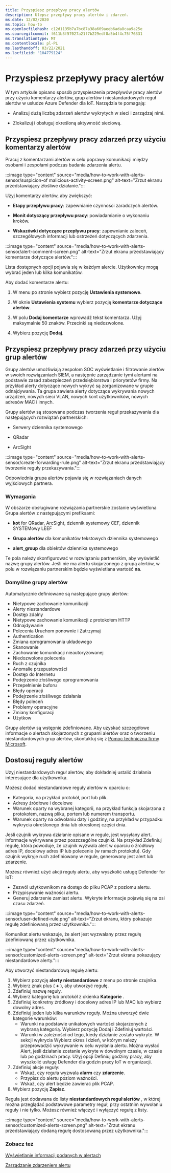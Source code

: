 ```yaml
---
title: Przyspiesz przepływy pracy alertów
description: Ulepsz przepływy pracy alertów i zdarzeń.
ms.date: 12/02/2020
ms.topic: how-to
ms.openlocfilehash: c12d1135b7a7bc87a38a609aeeb6ada8caa9a25e
ms.sourcegitcommit: f611b3f57027a21f7b229edf8a5b4f4c75f76331
ms.translationtype: MT
ms.contentlocale: pl-PL
ms.lasthandoff: 03/22/2021
ms.locfileid: "104779124"
---
```

# <a name="accelerate-alert-workflows"></a>Przyspiesz przepływy pracy alertów

W tym artykule opisano sposób przyspieszenia przepływów pracy alertów przy użyciu komentarzy alertów, grup alertów i niestandardowych reguł alertów w usłudze Azure Defender dla IoT.  Narzędzia te pomagają:

- Analizuj dużą liczbę zdarzeń alertów wykrytych w sieci i zarządzaj nimi.

- Zlokalizuj i obsługuj określoną aktywność sieciową.

## <a name="accelerate-incident-workflows-by-using-alert-comments"></a>Przyspiesz przepływy pracy zdarzeń przy użyciu komentarzy alertów

Pracuj z komentarzami alertów w celu poprawy komunikacji między osobami i zespołami podczas badania zdarzenia alertu.

:::image type="content" source="media/how-to-work-with-alerts-sensor/suspicion-of malicious-activity-screen.png" alt-text="Zrzut ekranu przedstawiający złośliwe działanie.":::

Użyj komentarzy alertów, aby zwiększyć:

- **Etapy przepływu pracy**: zapewnianie czynności zaradczych alertów.

- **Monit dotyczący przepływu pracy**: powiadamianie o wykonaniu kroków.

- **Wskazówki dotyczące przepływu pracy**: zapewnianie zaleceń, szczegółowych informacji lub ostrzeżeń dotyczących zdarzenia.

:::image type="content" source="media/how-to-work-with-alerts-sensor/alert-comment-screen.png" alt-text="Zrzut ekranu przedstawiający komentarze dotyczące alertów.":::

Lista dostępnych opcji pojawia się w każdym alercie. Użytkownicy mogą wybrać jeden lub kilka komunikatów.

Aby dodać komentarze alertu:

1. W menu po stronie wybierz pozycję **Ustawienia systemowe**.

2. W oknie **Ustawienia systemu** wybierz pozycję **komentarze dotyczące alertów**.

3. W polu **Dodaj komentarze** wprowadź tekst komentarza. Użyj maksymalnie 50 znaków. Przecinki są niedozwolone.

4. Wybierz pozycję **Dodaj**.

## <a name="accelerate-incident-workflows-by-using-alert-groups"></a>Przyspiesz przepływy pracy zdarzeń przy użyciu grup alertów

Grupy alertów umożliwiają zespołom SOC wyświetlanie i filtrowanie alertów w swoich rozwiązaniach SIEM, a następnie zarządzanie tymi alertami na podstawie zasad zabezpieczeń przedsiębiorstwa i priorytetów firmy. Na przykład alerty dotyczące nowych wykryć są zorganizowane w grupie odnajdywania. Ta grupa zawiera alerty dotyczące wykrywania nowych urządzeń, nowych sieci VLAN, nowych kont użytkowników, nowych adresów MAC i innych.

Grupy alertów są stosowane podczas tworzenia reguł przekazywania dla następujących rozwiązań partnerskich:

  - Serwery dziennika systemowego

  - QRadar

  - ArcSight

:::image type="content" source="media/how-to-work-with-alerts-sensor/create-forwarding-rule.png" alt-text="Zrzut ekranu przedstawiający tworzenie reguły przekazywania.":::

Odpowiednia grupa alertów pojawia się w rozwiązaniach danych wyjściowych partnera. 

### <a name="requirements"></a>Wymagania

W obszarze obsługiwane rozwiązania partnerskie zostanie wyświetlona Grupa alertów z następującymi prefiksami:

- **kot** for QRadar, ArcSight, dziennik systemowy CEF, dziennik SYSTEMowy LEEF

- **Grupa alertów** dla komunikatów tekstowych dziennika systemowego

- **alert_group** dla obiektów dziennika systemowego

Te pola należy skonfigurować w rozwiązaniu partnerskim, aby wyświetlić nazwę grupy alertów. Jeśli nie ma alertu skojarzonego z grupą alertów, w polu w rozwiązaniu partnerskim będzie wyświetlana wartość **na**.

### <a name="default-alert-groups"></a>Domyślne grupy alertów

Automatycznie definiowane są następujące grupy alertów:

- Nietypowe zachowanie komunikacji
- Alerty niestandardowe
- Dostęp zdalny
- Nietypowe zachowanie komunikacji z protokołem HTTP
- Odnajdywanie
- Polecenia Uruchom ponownie i Zatrzymaj
- Authentication
- Zmiana oprogramowania układowego
- Skanowanie
- Zachowanie komunikacji nieautoryzowanej
- Niedozwolone polecenia
- Ruch z czujnika
- Anomalie przepustowości
- Dostęp do Internetu
- Podejrzenie złośliwego oprogramowania
- Przepełnienie buforu 
- Błędy operacji
- Podejrzenie złośliwego działania
- Błędy poleceń
- Problemy operacyjne
- Zmiany konfiguracji
- Użytkow

Grupy alertów są wstępnie zdefiniowane. Aby uzyskać szczegółowe informacje o alertach skojarzonych z grupami alertów oraz o tworzeniu niestandardowych grup alertów, skontaktuj się z [Pomoc techniczna firmy Microsoft](https://support.microsoft.com/supportforbusiness/productselection?sapId=82c8f35-1b8e-f274-ec11-c6efdd6dd099).

## <a name="customize-alert-rules"></a>Dostosuj reguły alertów

Użyj niestandardowych reguł alertów, aby dokładniej ustalić działania interesujące dla użytkownika. 

Możesz dodać niestandardowe reguły alertów w oparciu o:

- Kategoria, na przykład protokół, port lub plik.
- Adresy źródłowe i docelowe
- Warunek oparty na wybranej kategorii, na przykład funkcja skojarzona z protokołem, nazwą pliku, portem lub numerem transportu.
- Warunek oparty na odwołaniu daty i godziny, na przykład w przypadku wykrycia określonego dnia lub określonej części dnia.

Jeśli czujnik wykrywa działanie opisane w regule, jest wysyłany alert.
informacje wykrywane przez poszczególne czujniki. Na przykład Zdefiniuj regułę, która powoduje, że czujnik wyzwala alert w oparciu o źródłowy adres IP, docelowy adres IP lub polecenie (w ramach protokołu). Gdy czujnik wykryje ruch zdefiniowany w regule, generowany jest alert lub zdarzenie.

Możesz również użyć akcji reguły alertu, aby wyszkolić usługę Defender for IoT:

- Zezwól użytkownikom na dostęp do pliku PCAP z poziomu alertu.
- Przypisywanie ważności alertu.
- Generuj zdarzenie zamiast alertu. Wykryte informacje pojawią się na osi czasu zdarzeń.

:::image type="content" source="media/how-to-work-with-alerts-sensor/user-defined-rule.png" alt-text="Zrzut ekranu, który pokazuje regułę zdefiniowaną przez użytkownika.":::

Komunikat alertu wskazuje, że alert jest wyzwalany przez regułę zdefiniowaną przez użytkownika.

:::image type="content" source="media/how-to-work-with-alerts-sensor/customized-alerts-screen.png" alt-text="Zrzut ekranu pokazujący niestandardowe alerty.":::

Aby utworzyć niestandardową regułę alertu:

1. Wybierz pozycję **alerty niestandardowe** z menu po stronie czujnika.
1. Wybierz znak plus ( **+** ), aby utworzyć regułę.
1. Zdefiniuj nazwę reguły.
1. Wybierz kategorię lub protokół z okienka **Kategorie** .
1. Zdefiniuj konkretny źródłowy i docelowy adres IP lub MAC lub wybierz dowolny adres.
1. Zdefiniuj jeden lub kilka warunków reguły. Można utworzyć dwie kategorie warunków:
    - Warunki na podstawie unikatowych wartości skojarzonych z wybraną kategorią. Wybierz pozycję Dodaj i Zdefiniuj wartości.
    - Warunki w zależności od tego, kiedy działanie zostało wykryte. W sekcji wykrycia Wybierz okres i dzień, w którym należy przeprowadzić wykrywanie w celu wysłania alertu. Można wysłać Alert, jeśli działanie zostanie wykryte w dowolnym czasie, w czasie lub po godzinach pracy. Użyj opcji Definiuj godziny pracy, aby wyszkolić usługę Defender dla godzin pracy IoT w organizacji.
1. Zdefiniuj akcje reguły: 
    - Wskaż, czy reguła wyzwala **alarm** czy **zdarzenie**.
    - Przypisz do alertu poziom ważności.
    - Wskaż, czy alert będzie zawierać plik PCAP.
1. Wybierz pozycję **Zapisz**.

Reguła jest dodawana do listy **niestandardowych reguł alertów** , w której można przeglądać podstawowe parametry reguł, przy ostatnim wywołaniu reguły i nie tylko. Możesz również włączyć i wyłączyć regułę z listy.

:::image type="content" source="media/how-to-work-with-alerts-sensor/customized-alerts-screen.png" alt-text="Zrzut ekranu przedstawiający dodaną regułę dostosowaną przez użytkownika.":::

### <a name="see-also"></a>Zobacz też

[Wyświetlanie informacji podanych w alertach](how-to-view-information-provided-in-alerts.md)

[Zarządzanie zdarzeniem alertu](how-to-manage-the-alert-event.md)
